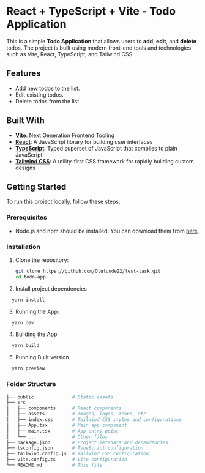 # React + TypeScript + Vite - Todo Application

This is a simple **Todo Application** that allows users to **add**, **edit**, and **delete** todos. The project is built using modern front-end tools and technologies such as Vite, React, TypeScript, and Tailwind CSS.

## Features

- Add new todos to the list.
- Edit existing todos.
- Delete todos from the list.

## Built With

- **[Vite](https://vitejs.dev/)**: Next Generation Frontend Tooling
- **[React](https://reactjs.org/)**: A JavaScript library for building user interfaces
- **[TypeScript](https://www.typescriptlang.org/)**: Typed superset of JavaScript that compiles to plain JavaScript
- **[Tailwind CSS](https://tailwindcss.com/)**: A utility-first CSS framework for rapidly building custom designs

## Getting Started

To run this project locally, follow these steps:

### Prerequisites

- Node.js and npm should be installed. You can download them from [here](https://nodejs.org/).

### Installation

1. Clone the repository:

   ```bash
   git clone https://github.com/Olutunde22/test-task.git
   cd todo-app
   ```
2. Install project dependencies
  ```bash
    yarn install
  ```
3. Running the App:
  ```bash
    yarn dev
  ```
4. Building the App
  ```bash
    yarn build
  ```
5. Running Built version
  ```bash
    yarn preview
  ```

### Folder Structure
```bash
├── public              # Static assets
├── src
│   ├── components      # React components
│   ├── assets          # Images, logos, icons, etc.
│   ├── index.css       # Tailwind CSS styles and configurations
│   ├── App.tsx         # Main app component
│   ├── main.tsx        # App entry point
│   └── ...             # Other files
├── package.json        # Project metadata and dependencies
├── tsconfig.json       # TypeScript configuration
├── tailwind.config.js  # Tailwind CSS configuration
├── vite.config.ts      # Vite configuration
└── README.md           # This file
```